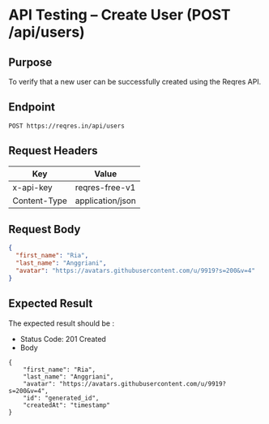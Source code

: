 # API Testing – Create User (POST /api/users)

## Purpose
To verify that a new user can be successfully created using the Reqres API.

## Endpoint
`POST https://reqres.in/api/users`

## Request Headers
| Key           | Value                    |
|---------------|--------------------------|
| x-api-key     | reqres-free-v1           |
| Content-Type  | application/json         |

## Request Body
```json
{
  "first_name": "Ria",
  "last_name": "Anggriani",
  "avatar": "https://avatars.githubusercontent.com/u/9919?s=200&v=4"
}
```

## Expected Result 
The expected result should be :
- Status Code: 201 Created
- Body 
```
{
    "first_name": "Ria",
    "last_name": "Anggriani",
    "avatar": "https://avatars.githubusercontent.com/u/9919?s=200&v=4",
    "id": "generated_id",
    "createdAt": "timestamp"
}
```
